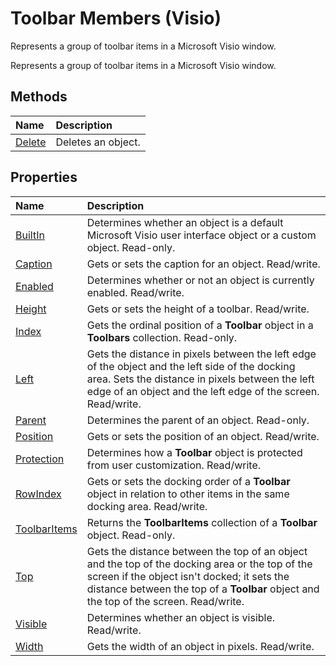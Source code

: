 
# Toolbar Members (Visio)
Represents a group of toolbar items in a Microsoft Visio window.

Represents a group of toolbar items in a Microsoft Visio window.


## Methods



|**Name**|**Description**|
|:-----|:-----|
|[Delete](e7da5fe0-ad12-352e-67d9-c545ddd7011c.md)|Deletes an object.|

## Properties



|**Name**|**Description**|
|:-----|:-----|
|[BuiltIn](fd1b2a6d-0de9-6892-37c7-0bd96e8e8458.md)|Determines whether an object is a default Microsoft Visio user interface object or a custom object. Read-only.|
|[Caption](953f0a2c-3fae-5d21-8107-ebadebd7087b.md)|Gets or sets the caption for an object. Read/write.|
|[Enabled](976dc702-e8dd-f39c-58b3-ee0d0127a1cd.md)|Determines whether or not an object is currently enabled. Read/write.|
|[Height](566ec5d0-6eb7-abf4-8547-80b941e6b54c.md)|Gets or sets the height of a toolbar. Read/write.|
|[Index](8af96f5a-1c41-633c-3542-d720712444bd.md)|Gets the ordinal position of a  **Toolbar** object in a **Toolbars** collection. Read-only.|
|[Left](2929fef2-0855-dae1-9c60-0208d1de4dee.md)|Gets the distance in pixels between the left edge of the object and the left side of the docking area. Sets the distance in pixels between the left edge of an object and the left edge of the screen. Read/write.|
|[Parent](3d84d750-6d60-cd5e-3dc6-f1d8141ba58a.md)|Determines the parent of an object. Read-only.|
|[Position](a1642793-7e72-332e-db3c-67438ac62675.md)|Gets or sets the position of an object. Read/write.|
|[Protection](2f2120db-78de-d37c-4764-c3fabe17a6f5.md)|Determines how a  **Toolbar** object is protected from user customization. Read/write.|
|[RowIndex](f55616ce-73a0-332b-ece0-f9f83ef43547.md)|Gets or sets the docking order of a  **Toolbar** object in relation to other items in the same docking area. Read/write.|
|[ToolbarItems](1be6c5b1-a97e-9f59-efd5-d19e37af0076.md)|Returns the  **ToolbarItems** collection of a **Toolbar** object. Read-only.|
|[Top](63adeae5-c962-4e83-67de-d89035ee9bce.md)|Gets the distance between the top of an object and the top of the docking area or the top of the screen if the object isn't docked; it sets the distance between the top of a  **Toolbar** object and the top of the screen. Read/write.|
|[Visible](f6d0771a-c40f-b11b-1355-50510506b98f.md)|Determines whether an object is visible. Read/write.|
|[Width](aa956e43-4cfc-e0f3-7fa4-7451d2e9755b.md)|Gets the width of an object in pixels. Read/write.|
